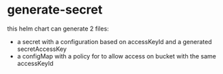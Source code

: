 # generate-secret
this helm chart can generate 2 files:
- a secret with a configuration based on accessKeyId and a generated secretAccessKey
- a configMap with a policy for to allow access on bucket with the same accessKeyId 